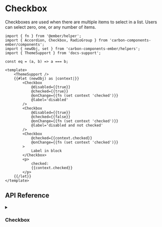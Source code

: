 <ThemeSwitcher />

# Checkbox

Checkboxes are used when there are multiple items to select in a list. Users can select zero, one, or any number of items.

```gjs live preview
import { fn } from '@ember/helper';
import { Accordion, Checkbox, RadioGroup } from 'carbon-components-ember/components';
import { newObj, set } from 'carbon-components-ember/helpers';
import { ThemeSupport } from 'docs-support';

const eq = (a, b) => a === b;

<template>
    <ThemeSupport />
    {{#let (newObj) as |context|}}
        <Checkbox
            @disabled={{true}}
            @checked={{true}}
            @onChange={{fn (set context 'checked')}}
            @label='disabled'
        />
        <Checkbox
            @disabled={{true}}
            @checked={{false}}
            @onChange={{fn (set context 'checked')}}
            @label='disabled and not checked'
        />
        <Checkbox
            @checked={{context.checked}}
            @onChange={{fn (set context 'checked')}}
        >
            Label in block
        </Checkbox>
        <p>
            checked:
            {{context.checked}}
        </p>
    {{/let}}
</template>
```
## API Reference

<details>
<summary><h3>Checkbox</h3></summary>

```gjs live no-shadow
import { ComponentSignature } from 'kolay';

<template>
  <ComponentSignature 
    @package="carbon-components-ember" 
    @module='declarations/components/checkbox' 
    @name='default' 
  />
</template>
```
</details>
